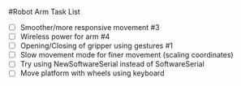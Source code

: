 #Robot Arm Task List
- [ ] Smoother/more responsive movement #3
- [ ] Wireless power for arm #4
- [ ] Opening/Closing of gripper using gestures #1
- [ ] Slow movement mode for finer movement (scaling coordinates)
- [ ] Try using NewSoftwareSerial instead of SoftwareSerial
- [ ] Move platform with wheels using keyboard
